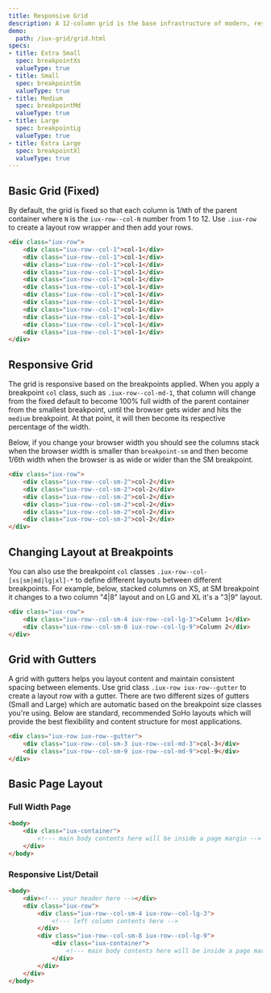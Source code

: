 ```yaml
---
title: Responsive Grid
description: A 12-column grid is the base infrastructure of modern, responsive application. On this page, you'll learn how to use the responsive grid to build page layouts and how to adjust your layouts on different browser-width breakpoints.
demo:
  path: /iux-grid/grid.html
specs:
- title: Extra Small
  spec: breakpointXs
  valueType: true
- title: Small
  spec: breakpointSm
  valueType: true
- title: Medium
  spec: breakpointMd
  valueType: true
- title: Large
  spec: breakpointLg
  valueType: true
- title: Extra Large
  spec: breakpointXl
  valueType: true
---
```



## Basic Grid (Fixed)

By default, the grid is fixed so that each column is 1/`N`th of the parent container where `N` is the `iux-row--col-N` number from 1 to 12. Use `.iux-row` to create a layout row wrapper and then add your rows.

```html
<div class="iux-row">
    <div class="iux-row--col-1">col-1</div>
    <div class="iux-row--col-1">col-1</div>
    <div class="iux-row--col-1">col-1</div>
    <div class="iux-row--col-1">col-1</div>
    <div class="iux-row--col-1">col-1</div>
    <div class="iux-row--col-1">col-1</div>
    <div class="iux-row--col-1">col-1</div>
    <div class="iux-row--col-1">col-1</div>
    <div class="iux-row--col-1">col-1</div>
    <div class="iux-row--col-1">col-1</div>
    <div class="iux-row--col-1">col-1</div>
    <div class="iux-row--col-1">col-1</div>
</div>
```

## Responsive Grid

The grid is responsive based on the breakpoints applied. When you apply a breakpoint `col` class, such as `.iux-row--col-md-1`, that column will change from the fixed default to become 100% full width of the parent container from the smallest breakpoint, until the browser gets wider and hits the `medium` breakpoint. At that point, it will then become its respective percentage of the width.

Below, if you change your browser width you should see the columns stack when the browser width is smaller than `breakpoint-sm` and then become 1/6th width when the browser is as wide or wider than the SM breakpoint.

```html
<div class="iux-row">
    <div class="iux-row--col-sm-2">col-2</div>
    <div class="iux-row--col-sm-2">col-2</div>
    <div class="iux-row--col-sm-2">col-2</div>
    <div class="iux-row--col-sm-2">col-2</div>
    <div class="iux-row--col-sm-2">col-2</div>
    <div class="iux-row--col-sm-2">col-2</div>
</div>
```

## Changing Layout at Breakpoints

You can also use the breakpoint `col` classes `.iux-row--col-[xs|sm|md|lg|xl]-*` to define different layouts between different breakpoints. For example, below, stacked columns on XS, at SM breakpoint it changes to a two column "4|8" layout and on LG and XL it's a "3|9" layout.
```html
<div class="iux-row">
    <div class="iux-row--col-sm-4 iux-row--col-lg-3">Column 1</div>
    <div class="iux-row--col-sm-8 iux-row--col-lg-9">Column 2</div>
</div>
```

## Grid with Gutters

A grid with gutters helps you layout content and maintain consistent spacing between elements. Use grid class `.iux-row iux-row--gutter` to create a layout row with a gutter. There are two different sizes of gutters (Small and Large) which are automatic based on the breakpoint size classes you're using. Below are standard, recommended SoHo layouts which will provide the best flexibility and content structure for most applications.

```html
<div class="iux-row iux-row--gutter">
    <div class="iux-row--col-sm-3 iux-row--col-md-3">col-3</div>
    <div class="iux-row--col-sm-9 iux-row--col-md-9">col-9</div>
</div>
```

## Basic Page Layout

### Full Width Page

```html
<body>
    <div class="iux-container">
        <!--- main body contents here will be inside a page margin -->
    </div>
</body>
```

### Responsive List/Detail

```html
<body>
    <div><!--- your header here --></div>
    <div class="iux-row">
        <div class="iux-row--col-sm-4 iux-row--col-lg-3">
            <!--- left column contents here -->
        </div>
        <div class="iux-row--col-sm-8 iux-row--col-lg-9">
            <div class="iux-container">
                <!--- main body contents here will be inside a page margin -->
            </div>
        </div>
    </div>
</body>
```
